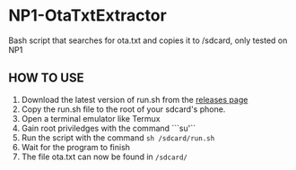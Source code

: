 # NP1-OtaTxtExtractor
Bash script that searches for ota.txt and copies it to /sdcard, only tested on NP1

HOW TO USE
-
1. Download the latest version of run.sh from the [releases page](https://github.com/LukeSkyD/NP1-OtaTxtExtractor/releases)
2. Copy the run.sh file to the root of your sdcard's phone.
3. Open a terminal emulator like Termux
4. Gain root priviledges with the command ```su'``
5. Run the script with the command ```sh /sdcard/run.sh```
6. Wait for the program to finish
7. The file ota.txt can now be found in ```/sdcard/```
